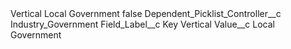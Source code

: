 <?xml version="1.0" encoding="UTF-8"?>
<CustomMetadata xmlns="http://soap.sforce.com/2006/04/metadata" xmlns:xsi="http://www.w3.org/2001/XMLSchema-instance" xmlns:xsd="http://www.w3.org/2001/XMLSchema">
    <label>Vertical Local Government</label>
    <protected>false</protected>
    <values>
        <field>Dependent_Picklist_Controller__c</field>
        <value xsi:type="xsd:string">Industry_Government</value>
    </values>
    <values>
        <field>Field_Label__c</field>
        <value xsi:type="xsd:string">Key Vertical</value>
    </values>
    <values>
        <field>Value__c</field>
        <value xsi:type="xsd:string">Local Government</value>
    </values>
</CustomMetadata>

